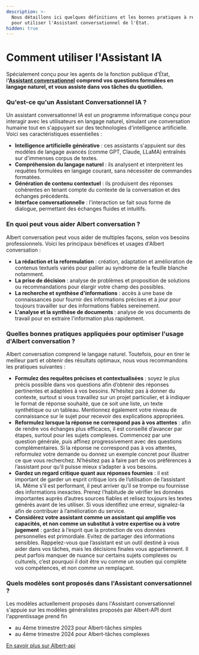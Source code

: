 ```yaml
---
description: >-
  Nous détaillons ici quelques définitions et les bonnes pratiques à respecter
  pour utiliser l'Assistant conversationnel de l'État.
hidden: true
---
```


# Comment utiliser l'Assistant IA

Spécialement conçu pour les agents de la fonction publique d'État, &#x6C;**'**[**Assistant conversationnel**](https://albert.numerique.gouv.fr/) **comprend vos questions formulées en langage naturel, et vous assiste dans vos tâches du quotidien.**&#x20;



### Qu'est-ce qu'un Assistant Conversationnel IA ?

Un assistant conversationnel IA est un programme informatique conçu pour interagir avec les utilisateurs en langage naturel, simulant une conversation humaine tout en s'appuyant sur des technologies d'intelligence artificielle. Voici ses caractéristiques essentielles :

* **Intelligence artificielle générative** : ces assistants s'appuient sur des modèles de langage avancés (comme GPT, Claude, LLaMA) entraînés sur d'immenses corpus de textes.
* **Compréhension du langage naturel** : ils analysent et interprètent les requêtes formulées en langage courant, sans nécessiter de commandes formatées.
* **Génération de contenu contextuel** : ils produisent des réponses cohérentes en tenant compte du contexte de la conversation et des échanges précédents.
* **Interface conversationnelle** : l'interaction se fait sous forme de dialogue, permettant des échanges fluides et intuitifs.

### En quoi peut vous aider Albert conversation ?&#x20;

Albert conversation peut vous aider de multiples façons, selon vos besoins professionnels. Voici les principaux bénéfices et usages d'Albert conversation :&#x20;

* **La rédaction et la reformulation** : création, adaptation et amélioration de contenus textuels variés pour pallier au syndrome de la feuille blanche notamment.
* **La prise de décision** : analyse de problèmes et proposition de solutions ou recommandations pour élargir votre champ des possibles.
* **La recherche et synthèse d'informations** : accès à une base de connaissances pour fournir des informations précises et à jour pour toujours travailler sur des informations fiables sereinement.&#x20;
* **L'analyse et la synthèse de documents** : analyse de vos documents de travail pour en extraire l'information plus rapidement.&#x20;



### Quelles bonnes pratiques appliquées pour optimiser l'usage d'Albert conversation ?&#x20;

Albert conversation comprend le langage naturel. Toutefois, pour en tirer le meilleur parti et obtenir des résultats optimaux, nous vous recommandons les pratiques suivantes :&#x20;

* **Formulez des requêtes précises et contextualisées** : soyez le plus précis possible dans vos questions afin d’obtenir des réponses pertinentes et adaptées à vos besoins. N’hésitez pas à donner du contexte, surtout si vous travaillez sur un projet particulier, et à indiquer le format de réponse souhaité, que ce soit une liste, un texte synthétique ou un tableau. Mentionnez également votre niveau de connaissance sur le sujet pour recevoir des explications appropriées.
* **Reformulez lorsque la réponse ne correspond pas à vos attentes** : afin de rendre vos échanges plus efficaces, il est conseillé d’avancer par étapes, surtout pour les sujets complexes. Commencez par une question générale, puis affinez progressivement avec des questions complémentaires. Si la réponse ne correspond pas à vos attentes, reformulez votre demande ou donnez un exemple concret pour illustrer ce que vous recherchez. N’hésitez pas à faire part de vos préférences à l’assistant pour qu’il puisse mieux s’adapter à vos besoins.
* **Gardez un regard critique quant aux réponses fournies**  :  il est important de garder un esprit critique lors de l’utilisation de l’assistant IA. Même s’il est performant, il peut arriver qu’il se trompe ou fournisse des informations inexactes. Prenez l’habitude de vérifier les données importantes auprès d’autres sources fiables et relisez toujours les textes générés avant de les utiliser. Si vous identifiez une erreur, signalez-la afin de contribuer à l’amélioration du service.
* **Considérez votre assistant comme un assistant qui amplifie vos capacités, et non comme un substitut à votre expertise ou à votre jugement** : gardez à l’esprit que la protection de vos données personnelles est primordiale. Evitez de partager des informations sensibles. Rappelez-vous que l’assistant est un outil destiné à vous aider dans vos tâches, mais les décisions finales vous appartiennent. Il peut parfois manquer de nuance sur certains sujets complexes ou culturels, c’est pourquoi il doit être vu comme un soutien qui complète vos compétences, et non comme un remplaçant.







### Quels modèles sont proposés dans l'Assistant conversationnel ?&#x20;

Les modèles actuellement proposés dans l'Assistant conversationnel s'appuie sur les modèles généralistes proposés par Albert-API dont l'apprentissage prend fin&#x20;

* au 4ème trimestre 2023 pour Albert-tâches simples&#x20;
* au 4ème trimestre 2024 pour Albert-tâches complexes &#x20;

[En savoir plus sur Albert-api](../albert-api-linfra-ia-souveraine-de-letat.md)&#x20;




